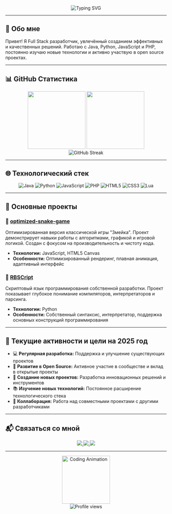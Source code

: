 <div align="center">
  <img src="https://readme-typing-svg.demolab.com?font=Fira+Code&weight=7000&size=33&duration=4000&pause=1000&color=38BDF8&width=435&lines=Full+Stack+Developer;Java+%7C+Python+%7C+JS+%7C+PHP;Open+Source+Enthusiast" alt="Typing SVG" />
</div>

---

## 👋 Обо мне

Привет! Я Full Stack разработчик, увлечённый созданием эффективных и качественных решений. Работаю с Java, Python, JavaScript и PHP, постоянно изучаю новые технологии и активно участвую в open source проектах.

---

## 📊 GitHub Статистика

<div align="center">
  <img height="180em" src="https://github-readme-stats.vercel.app/api?username=Benqxc&show_icons=true&theme=tokyonight&include_all_commits=true&count_private=true"/>
  <img height="180em" src="https://github-readme-stats.vercel.app/api/top-langs/?username=Benqxc&layout=compact&langs_count=8&theme=tokyonight"/>
</div>

<div align="center">
  <img src="https://github-readme-streak-stats.herokuapp.com/?user=Benqxc&theme=tokyonight" alt="GitHub Streak" />
</div>

---

## 🌐 Технологический стек

<div align="center">
  <img src="https://img.shields.io/badge/Java-ED8B00?style=for-the-badge&logo=openjdk&logoColor=white" alt="Java"/>
  <img src="https://img.shields.io/badge/Python-3776AB?style=for-the-badge&logo=python&logoColor=white" alt="Python"/>
  <img src="https://img.shields.io/badge/JavaScript-F7DF1E?style=for-the-badge&logo=javascript&logoColor=black" alt="JavaScript"/>
  <img src="https://img.shields.io/badge/PHP-777BB4?style=for-the-badge&logo=php&logoColor=white" alt="PHP"/>
  <img src="https://img.shields.io/badge/HTML5-E34F26?style=for-the-badge&logo=html5&logoColor=white" alt="HTML5"/>
  <img src="https://img.shields.io/badge/CSS3-1572B6?style=for-the-badge&logo=css3&logoColor=white" alt="CSS3"/>
  <img src="https://img.shields.io/badge/Lua-2C2D72?style=for-the-badge&logo=lua&logoColor=white" alt="Lua"/>
</div>

---

## 🚀 Основные проекты

### 🐍 [optimized-snake-game](https://github.com/Benqxc/optimized-snake-game)
Оптимизированная версия классической игры "Змейка". Проект демонстрирует навыки работы с алгоритмами, графикой и игровой логикой. Создан с фокусом на производительность и чистоту кода.
- **Технологии:** JavaScript, HTML5 Canvas
- **Особенности:** Оптимизированный рендеринг, плавная анимация, адаптивный интерфейс

### 📜 [RBSCript](https://github.com/Benqxc/RBSCript)
Скриптовый язык программирования собственной разработки. Проект показывает глубокое понимание компиляторов, интерпретаторов и парсинга.
- **Технологии:** Python
- **Особенности:** Собственный синтаксис, интерпретатор, поддержка основных конструкций программирования

---

## 🎯 Текущие активности и цели на 2025 год

- 💻 **Регулярная разработка:** Поддержка и улучшение существующих проектов
- 🌟 **Развитие в Open Source:** Активное участие в сообществе и вклад в открытые проекты
- 🚀 **Создание новых проектов:** Разработка инновационных решений и инструментов
- 📚 **Изучение новых технологий:** Постоянное расширение технологического стека
- 🤝 **Коллаборация:** Работа над совместными проектами с другими разработчиками

---

## 📬 Связаться со мной

<div align="center">
  <a href="https://t.me/benqxc" target="_blank">
    <img src="https://img.shields.io/badge/Telegram-26A5E4?style=for-the-badge&logo=telegram&logoColor=white"/>
  </a>
  <a href="https://discordapp.com/users/642377537598521344" target="_blank">
    <img src="https://img.shields.io/badge/Discord-7289DA?style=for-the-badge&logo=discord&logoColor=white"/>
  </a>
  <a href="mailto:0benqxc0@gmail.com" target="_blank">
    <img src="https://img.shields.io/badge/Gmail-D14836?style=for-the-badge&logo=gmail&logoColor=white"/>
  </a>
</div>

---

<div align="center">
  <img height="150" src="https://media2.giphy.com/media/v1.Y2lkPTc5MGI3NjExbXR4M29mcm9yYnI0ZWFmN2ZoNnE2cmFlemo2MXRmMWpzb2Q1N2Y3bCZlcD12MV9pbnRlcm5hbF9naWZfYnlfaWQmY3Q9Zw/eBN6oifiv4k5G/giphy.gif" alt="Coding Animation">
</div>

<div align="center">
  <img src="https://komarev.com/ghpvc/?username=Benqxc&color=blueviolet&style=flat-square&label=Profile+Views" alt="Profile views" />
</div>
